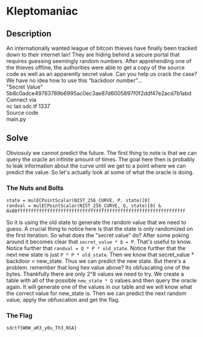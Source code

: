 # Kleptomaniac
## Description
An internationally wanted league of bitcoin thieves have finally been tracked down to their internet lair! They are hiding behind a secure portal that requires guessing seemingly random numbers. After apprehending one of the thieves offline, the authorities were able to get a copy of the source code as well as an apparently secret value. Can you help us crack the case? We have no idea how to use this “backdoor number”...   
"Secret Value"   
5b8c0adce49783789b6995ac0ec3ae87d6005897f0f2ddf47e2acd7b1abd   
Connect via   
nc lair.sdc.tf 1337   
Source code   
main.py   
## Solve
Obviosuly we cannot predict the future. The first thing to note is that we can query the oracle an infinite amount of times. 
The goal here then is probably to leak information about the curve until we get to a point where we can predict the value.
So let's actually look at some of what the oracle is doing.
### The Nuts and Bolts
```
state = mulECPointScalar(NIST_256_CURVE, P, state)[0]
randval = mulECPointScalar(NIST_256_CURVE, Q, state)[0] & 0x00ffffffffffffffffffffffffffffffffffffffffffffffffffffffffffffff
```
So it is using the old state to generate the random value that we need to guess. A crucial thing to notice here is that the state
is only randomized on the first iteration. So what does the "secret value" do? After some poking around it becomes clear that
```secret_value * Q = P```. That's useful to know. Notice further that ```randval = Q * P * old_state```. Notice further that the next new
state is just ```P * P * old_state```. Then we know that secret_value * backdoor = new_state. Thus we can predict the new state. But there's
a problem. remember that long hex value above? Its obfuscating one of the bytes. Thankfully there are only 2^8 values we need to try.
We create a table with all of the possible ```new_state * Q``` values and then query the oracle again. It will generate one of the values
in our table and we will know what the correct value for new_state is. Then we can predict the next random value, apply the obfuscation and get the flag.
### The Flag
```
sdctf{W0W_aR3_y0u_Th3_NSA}
```